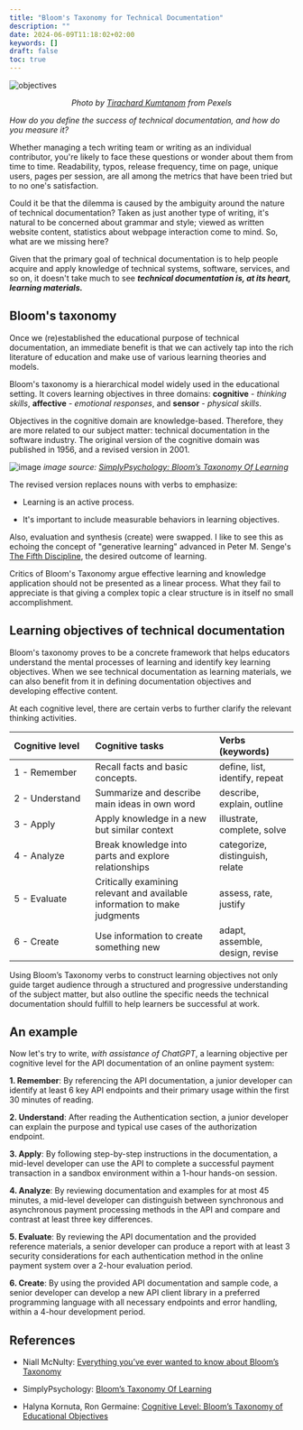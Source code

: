 ```yaml
---
title: "Bloom's Taxonomy for Technical Documentation"
description: ""
date: 2024-06-09T11:18:02+02:00
keywords: []
draft: false
toc: true
---
```


![objectives](/images/pexels-tirachard-kumtanom-112571-733856.jpg)
<p style="text-align: center; font-style: italic">Photo by <a href="https://www.pexels.com/photo/woman-writing-on-a-notebook-beside-teacup-and-tablet-computer-733856/" target="_blank" rel="noreferrer noopener">Tirachard Kumtanom</a> from Pexels</p>

_How do you define the success of technical documentation, and how do you measure it?_

Whether managing a tech writing team or writing as an individual contributor, you're likely to face these questions or wonder about them from time to time. Readability, typos, release frequency, time on page, unique users, pages per session, are all among the metrics that have been tried but to no one's satisfaction.

Could it be that the dilemma is caused by the ambiguity around the nature of technical documentation? Taken as just another type of writing, it's natural to be concerned about grammar and style; viewed as written website content, statistics about webpage interaction come to mind. So, what are we missing here?

Given that the primary goal of technical documentation is to help people acquire and apply knowledge of technical systems, software, services, and so on, it doesn't take much to see _**technical documentation is, at its heart, learning materials.**_

## Bloom's taxonomy

Once we (re)established the educational purpose of technical documentation, an immediate benefit is that we can actively tap into the rich literature of education and make use of various learning theories and models.

Bloom's taxonomy is a hierarchical model widely used in the educational setting. It covers learning objectives in three domains: **cognitive** - _thinking skills_, **affective** - _emotional responses_, and **sensor** - _physical skills_.

Objectives in the cognitive domain are knowledge-based. Therefore, they are more related to our subject matter: technical documentation in the software industry. The original version of the cognitive domain was published in 1956, and a revised version in 2001.

![image](https://www.simplypsychology.org/wp-content/uploads/blooms-1024x512.jpg)
*image source: [SimplyPsychology: Bloom’s Taxonomy Of Learning](https://www.simplypsychology.org/blooms-taxonomy.html)*

The revised version replaces nouns with verbs to emphasize:

- Learning is an active process.

- It's important to include measurable behaviors in learning objectives.

Also, evaluation and synthesis (create) were swapped. I like to see this as echoing the concept of "generative learning" advanced in Peter M. Senge's [The Fifth Discipline](https://www.goodreads.com/book/show/19236648-the-fifth-discipline), the desired outcome of learning.

Critics of Bloom's Taxonomy argue effective learning and knowledge application should not be presented as a linear process. What they fail to appreciate is that giving a complex topic a clear structure is in itself no small accomplishment.

## Learning objectives of technical documentation

Bloom's taxonomy proves to be a concrete framework that helps educators understand the mental processes of learning and identify key learning objectives. When we see technical documentation as learning materials, we can also benefit from it in defining documentation objectives and developing effective content.

At each cognitive level, there are certain verbs to further clarify the relevant thinking activities.

| <div style="width:128px">Cognitive level</div> | Cognitive tasks | Verbs (keywords) |
| :-------------- | :-------------- | :--------------- |
| 1 - Remember | Recall facts and basic concepts. | define, list, identify, repeat |
| 2 - Understand | Summarize and describe main ideas in own word | describe, explain, outline |
| 3 - Apply | Apply knowledge in a new but similar context | illustrate, complete, solve |
| 4 - Analyze | Break knowledge into parts and explore relationships | categorize, distinguish, relate |
| 5 - Evaluate | Critically examining relevant and available information to make judgments | assess, rate, justify |
| 6 - Create | Use information to create something new | adapt, assemble, design, revise |

Using Bloom’s Taxonomy verbs to construct learning objectives not only guide target audience through a structured and progressive understanding of the subject matter, but also outline the specific needs the technical documentation should fulfill to help learners be successful at work.

## An example

Now let's try to write, _with assistance of ChatGPT_, a learning objective per cognitive level for the API documentation of an online payment system:

**1. Remember**: By referencing the API documentation, a junior developer can identify at least 6 key API endpoints and their primary usage within the first 30 minutes of reading.

**2. Understand**: After reading the Authentication section, a junior developer can explain the purpose and typical use cases of the authorization endpoint.

**3. Apply**: By following step-by-step instructions in the documentation, a mid-level developer can use the API to complete a successful payment transaction in a sandbox environment within a 1-hour hands-on session.

**4. Analyze**: By reviewing documentation and examples for at most 45 minutes, a mid-level developer can distinguish between synchronous and asynchronous payment processing methods in the API and compare and contrast at least three key differences.

**5. Evaluate**: By reviewing the API documentation and the provided reference materials, a senior developer can produce a report with at least 3 security considerations for each authentication method in the online payment system over a 2-hour evaluation period.

**6. Create**: By using the provided API documentation and sample code, a senior developer can develop a new API client library in a preferred programming language with all necessary endpoints and error handling, within a 4-hour development period.

## References

- Niall McNulty: [Everything you’ve ever wanted to know about Bloom’s Taxonomy](https://www.niallmcnulty.com/2019/12/introduction-to-blooms-taxonomy/)

- SimplyPsychology: [Bloom’s Taxonomy Of Learning](https://www.simplypsychology.org/blooms-taxonomy.html)

- Halyna Kornuta, Ron Germaine: [Cognitive Level: Bloom’s Taxonomy of Educational Objectives](https://www.csustan.edu/sites/default/files/OAQA/documents/BloomsTaxonomyMay2009.pdf)
